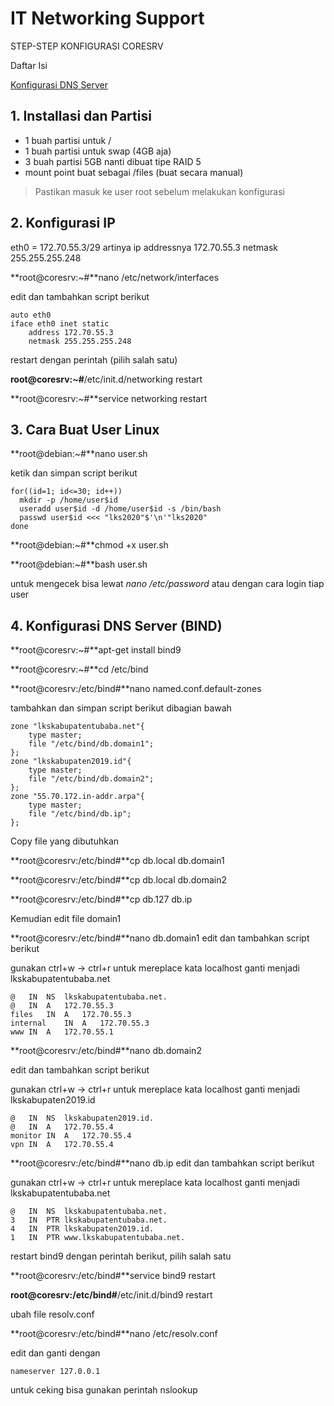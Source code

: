 # IT Networking Support

STEP-STEP KONFIGURASI CORESRV

Daftar Isi

[Konfigurasi DNS Server](#bind-1 "Baca Konfigurasi DNS Server")



## 1. Installasi dan Partisi
- 1 buah partisi untuk /
- 1 buah partisi untuk swap (4GB aja)
- 3 buah partisi 5GB nanti dibuat tipe RAID 5
- mount point buat sebagai /files (buat secara manual)

> Pastikan masuk ke user root sebelum melakukan konfigurasi

## 2. Konfigurasi IP
eth0 = 172.70.55.3/29 artinya
ip addressnya 172.70.55.3
netmask 255.255.255.248

**root@coresrv:~#**nano /etc/network/interfaces

edit dan tambahkan script berikut
```
auto eth0
iface eth0 inet static
	address 172.70.55.3
	netmask 255.255.255.248
```
restart dengan perintah (pilih salah satu)

**root@coresrv:~#**/etc/init.d/networking restart

**root@coresrv:~#**service networking restart


## 3. Cara Buat User Linux

**root@debian:~#**nano user.sh

ketik dan simpan script berikut
```
for((id=1; id<=30; id++))
  mkdir -p /home/user$id
  useradd user$id -d /home/user$id -s /bin/bash
  passwd user$id <<< "lks2020"$'\n'"lks2020"
done
```
**root@debian:~#**chmod +x user.sh

**root@debian:~#**bash user.sh

untuk mengecek bisa lewat *nano /etc/password* atau dengan cara login tiap user

## 4. Konfigurasi DNS Server (BIND)

**root@coresrv:~#**apt-get install bind9

**root@coresrv:~#**cd /etc/bind

**root@coresrv:/etc/bind#**nano named.conf.default-zones

tambahkan dan simpan script berikut dibagian bawah
```
zone "lkskabupatentubaba.net"{
	type master;
	file "/etc/bind/db.domain1";
};
zone "lkskabupaten2019.id"{
	type master;
	file "/etc/bind/db.domain2";
};
zone "55.70.172.in-addr.arpa"{
	type master;
	file "/etc/bind/db.ip";
};
```
Copy file yang dibutuhkan 

**root@coresrv:/etc/bind#**cp db.local db.domain1

**root@coresrv:/etc/bind#**cp db.local db.domain2

**root@coresrv:/etc/bind#**cp db.127 db.ip

Kemudian edit file domain1

**root@coresrv:/etc/bind#**nano db.domain1
edit dan tambahkan script berikut

gunakan ctrl+w -> ctrl+r untuk mereplace kata localhost ganti menjadi lkskabupatentubaba.net

```
@	IN	NS 	lkskabupatentubaba.net.
@	IN	A	172.70.55.3
files	IN	A	172.70.55.3
internal	IN	A	172.70.55.3
www	IN	A	172.70.55.1
```
**root@coresrv:/etc/bind#**nano db.domain2

edit dan tambahkan script berikut

gunakan ctrl+w -> ctrl+r untuk mereplace kata localhost ganti menjadi lkskabupaten2019.id

```
@	IN	NS 	lkskabupaten2019.id.
@	IN	A	172.70.55.4
monitor	IN	A	172.70.55.4
vpn	IN	A	172.70.55.4
```

**root@coresrv:/etc/bind#**nano db.ip
edit dan tambahkan script berikut

gunakan ctrl+w -> ctrl+r untuk mereplace kata localhost ganti menjadi lkskabupatentubaba.net

```
@	IN	NS 	lkskabupatentubaba.net.
3	IN	PTR	lkskabupatentubaba.net.
4	IN	PTR	lkskabupaten2019.id.
1	IN	PTR	www.lkskabupatentubaba.net.
```

restart bind9 dengan perintah berikut, pilih salah satu

**root@coresrv:/etc/bind#**service bind9 restart

**root@coresrv:/etc/bind#**/etc/init.d/bind9 restart

ubah file resolv.conf

**root@coresrv:/etc/bind#**nano /etc/resolv.conf

edit dan ganti dengan
```
nameserver 127.0.0.1
```
untuk ceking bisa gunakan perintah nslookup
